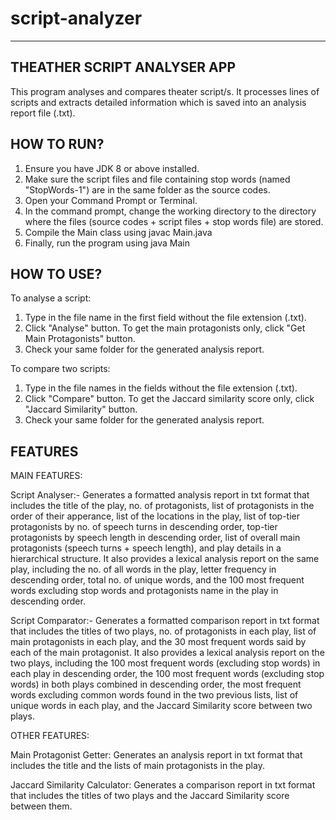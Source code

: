 # script-analyzer
------------------------------
 THEATHER SCRIPT ANALYSER APP
------------------------------

This program analyses and compares theater script/s. It processes lines of scripts and extracts detailed information which is saved into an analysis report file (.txt). 


 HOW TO RUN?
-------------

1. Ensure you have JDK 8 or above installed.
2. Make sure the script files and file containing stop words (named "StopWords-1") are in the same folder as the source codes.
3. Open your Command Prompt or Terminal.
4. In the command prompt, change the working directory to the directory where the files (source codes + script files + stop words file) are stored. 
5. Compile the Main class using javac Main.java
6. Finally, run the program using java Main


 HOW TO USE?
-------------

To analyse a script:
1. Type in the file name in the first field without the file extension (.txt).
2. Click "Analyse" button. To get the main protagonists only, click "Get Main Protagonists" button.
3. Check your same folder for the generated analysis report.

To compare two scripts:
1. Type in the file names in the fields without the file extension (.txt).
2. Click "Compare" button. To get the Jaccard similarity score only, click "Jaccard Similarity" button.
3. Check your same folder for the generated analysis report.


 FEATURES
----------

MAIN FEATURES:

Script Analyser:-
Generates a formatted analysis report in txt format that includes the title of the play, no. of protagonists, list of protagonists in the order of their apperance, list of the locations in the play, list of top-tier protagonists by no. of speech turns in descending order, top-tier protagonists by speech length in descending order, list of overall main protagonists (speech turns + speech length), and play details in a hierarchical structure. It also provides a lexical analysis report on the same play, including the no. of all words in the play, letter frequency in descending order, total no. of unique words, and the 100 most frequent words excluding stop words and protagonists name in the play in descending order.

Script Comparator:-
Generates a formatted comparison report in txt format that includes the titles of two plays, no. of protagonists in each play, list of main protagonists in each play, and the 30 most frequent words said by each of the main protagonist. It also provides a lexical analysis report on the two plays, including the 100 most frequent words (excluding stop words) in each play in descending order,  the 100 most frequent words (excluding stop words) in both plays combined in descending order, the most frequent words excluding common words found in the two previous lists, list of unique words in each play, and the Jaccard Similarity score between two plays.

OTHER FEATURES:

Main Protagonist Getter:
Generates an analysis report in txt format that includes the title and the lists of main protagonists in the play.


Jaccard Similarity Calculator:
Generates a comparison report in txt format that includes the titles of two plays and the Jaccard Similarity score between them.





